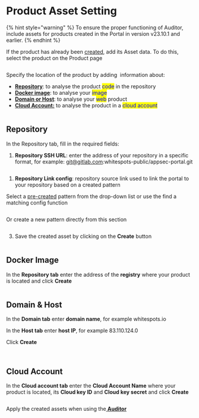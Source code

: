 # Product Asset Setting

{% hint style="warning" %}
To ensure the proper functioning of Auditor, include assets for products created in the Portal in version v23.10.1 and earlier.
{% endhint %}

If the product has already been [created](../../general-portal-settings/product-settings/), add its Asset data. To do this, select the product on the Product page

<figure><img src="../../../.gitbook/assets/image (3) (1) (1) (1) (1) (1) (1) (1) (1) (1).png" alt=""><figcaption></figcaption></figure>

Specify the location of the product by adding <img src="../../../.gitbook/assets/image (133).png" alt="" data-size="line">  information about:

* [**Repository**](product-asset-setting.md#repository): to analyse the product <mark style="color:blue;">code</mark> in the repository
* [**Docker image**](product-asset-setting.md#docker-image): to analyse your <mark style="color:blue;">image</mark>
* [**Domain or Host**](product-asset-setting.md#domain-and-host): to analyse your <mark style="color:blue;">web</mark> product
* [**Cloud Account:**](product-asset-setting.md#cloud-account) to analyse the product in a <mark style="color:blue;">cloud account</mark>

<figure><img src="../../../.gitbook/assets/image (1) (1) (1) (1) (1) (1) (1) (1) (1) (1) (1) (1) (1) (1) (1) (1) (1).png" alt=""><figcaption></figcaption></figure>

## Repository

In the Repository tab, fill in the required fields:

1. **Repository SSH URL**: enter the address of your repository in a specific format, for example: git@gitlab.com:whitespots-public/appsec-portal.git

<figure><img src="../../../.gitbook/assets/image (2) (1) (1) (1) (1) (1) (1) (1) (1) (1) (1) (1) (1).png" alt=""><figcaption></figcaption></figure>

1. **Repository Link config**: repository source link used to link the portal to your repository based on a created pattern

Select a [pre-created](../../general-portal-settings/repository-link-configs.md) pattern from the drop-down list or use the find a matching config function

<figure><img src="../../../.gitbook/assets/asset link.gif" alt=""><figcaption></figcaption></figure>

Or create a new pattern directly from this section

<figure><img src="../../../.gitbook/assets/link2.gif" alt=""><figcaption></figcaption></figure>

3. Save the created asset by clicking on the **Create** button

<figure><img src="../../../.gitbook/assets/asset rep 4.png" alt=""><figcaption></figcaption></figure>

## Docker Image

In the **Repository tab** enter the address of the **registry** where your product is located and click **Create**

<figure><img src="../../../.gitbook/assets/image (8) (1) (1) (1) (1).png" alt=""><figcaption></figcaption></figure>

## Domain & Host

In the **Domain tab** enter **domain name**, for example whitespots.io

In the **Host tab** enter **host IP**, for example 83.110.124.0

Click **Create**

<figure><img src="../../../.gitbook/assets/image (1) (1) (1) (1) (1) (1) (1) (1) (1) (1) (1) (1) (1) (1) (1) (1).png" alt=""><figcaption></figcaption></figure>

<figure><img src="../../../.gitbook/assets/image (2) (1) (1) (1) (1) (1) (1) (1) (1) (1) (1) (1).png" alt=""><figcaption></figcaption></figure>

## Cloud Account

In the **Cloud account tab** enter the **Cloud Account Name** where your product is located,  its **Cloud key ID** and **Cloud key secret** and click **Create**

<figure><img src="../../../.gitbook/assets/cloud.png" alt=""><figcaption></figcaption></figure>

Apply the created assets when using the[ **Auditor**](../../../auditor/run-audit/)
